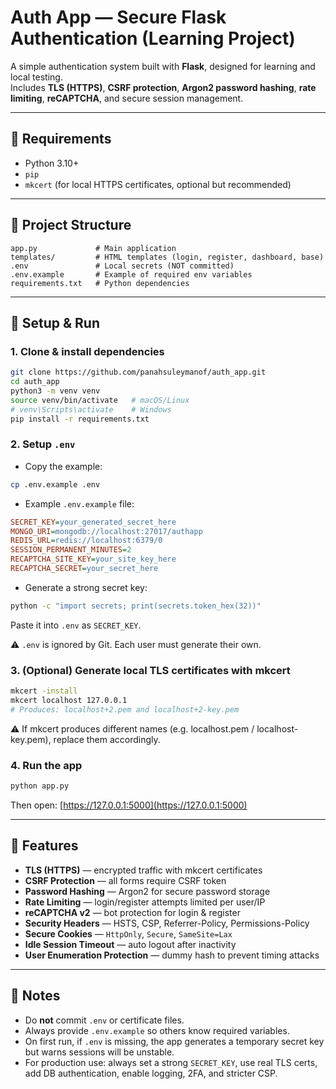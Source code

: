 # Auth App — Secure Flask Authentication (Learning Project)

A simple authentication system built with **Flask**, designed for learning and local testing.  
Includes **TLS (HTTPS)**, **CSRF protection**, **Argon2 password hashing**, **rate limiting**, **reCAPTCHA**, and secure session management.

---

## 🔧 Requirements
- Python 3.10+
- `pip`
- `mkcert` (for local HTTPS certificates, optional but recommended)

---

## 📂 Project Structure
```
app.py             # Main application
templates/         # HTML templates (login, register, dashboard, base)
.env               # Local secrets (NOT committed)
.env.example       # Example of required env variables
requirements.txt   # Python dependencies
```

---

## 🚀 Setup & Run

### 1. Clone & install dependencies
```bash
git clone https://github.com/panahsuleymanof/auth_app.git
cd auth_app
python3 -m venv venv
source venv/bin/activate   # macOS/Linux
# venv\Scripts\activate    # Windows
pip install -r requirements.txt
```

### 2. Setup `.env`
- Copy the example:
```bash
cp .env.example .env
```

- Example `.env.example` file:
```ini
SECRET_KEY=your_generated_secret_here
MONGO_URI=mongodb://localhost:27017/authapp
REDIS_URL=redis://localhost:6379/0
SESSION_PERMANENT_MINUTES=2
RECAPTCHA_SITE_KEY=your_site_key_here
RECAPTCHA_SECRET=your_secret_here
```

- Generate a strong secret key:
```bash
python -c "import secrets; print(secrets.token_hex(32))"
```
Paste it into `.env` as `SECRET_KEY`.

⚠️ `.env` is ignored by Git. Each user must generate their own.

### 3. (Optional) Generate local TLS certificates with mkcert
```bash
mkcert -install
mkcert localhost 127.0.0.1
# Produces: localhost+2.pem and localhost+2-key.pem
```
⚠️ If mkcert produces different names (e.g. localhost.pem / localhost-key.pem), replace them accordingly.

### 4. Run the app
```bash
python app.py
```
Then open: [https://127.0.0.1:5000](https://127.0.0.1:5000)

---

## 🔑 Features
- **TLS (HTTPS)** — encrypted traffic with mkcert certificates  
- **CSRF Protection** — all forms require CSRF token  
- **Password Hashing** — Argon2 for secure password storage  
- **Rate Limiting** — login/register attempts limited per user/IP  
- **reCAPTCHA v2** — bot protection for login & register  
- **Security Headers** — HSTS, CSP, Referrer-Policy, Permissions-Policy  
- **Secure Cookies** — `HttpOnly`, `Secure`, `SameSite=Lax`  
- **Idle Session Timeout** — auto logout after inactivity  
- **User Enumeration Protection** — dummy hash to prevent timing attacks  

---

## 📌 Notes
- Do **not** commit `.env` or certificate files.  
- Always provide `.env.example` so others know required variables.  
- On first run, if `.env` is missing, the app generates a temporary secret key but warns sessions will be unstable.  
- For production use: always set a strong `SECRET_KEY`, use real TLS certs, add DB authentication, enable logging, 2FA, and stricter CSP.  
